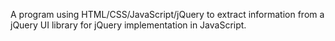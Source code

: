 A program using HTML/CSS/JavaScript/jQuery to extract information from a jQuery UI library for jQuery implementation in JavaScript.